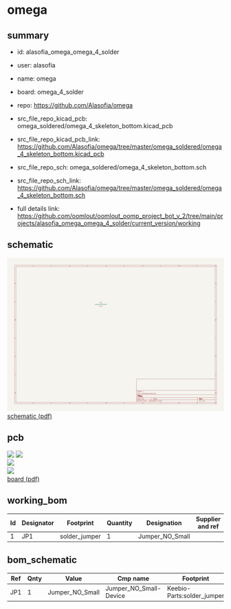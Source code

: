 # omega
 
## summary 
* id: alasofia_omega_omega_4_solder
* user: alasofia
* name: omega
* board: omega_4_solder
* repo: https://github.com/Alasofia/omega
* src_file_repo_kicad_pcb: omega_soldered/omega_4_skeleton_bottom.kicad_pcb
* src_file_repo_kicad_pcb_link: https://github.com/Alasofia/omega/tree/master/omega_soldered/omega_4_skeleton_bottom.kicad_pcb


* src_file_repo_sch: omega_soldered/omega_4_skeleton_bottom.sch
* src_file_repo_sch_link: https://github.com/Alasofia/omega/tree/master/omega_soldered/omega_4_skeleton_bottom.sch
* full details link: https://github.com/oomlout/oomlout_oomp_project_bot_v_2/tree/main/projects/alasofia_omega_omega_4_solder/current_version/working  

## schematic  
![](working_schematic_600.png)  
[schematic (pdf)](working_schematic.pdf)  

## pcb  
![](working_3d_600.png) 
![](working_3d_front_600.png)  
![](working_3d_back_600.png)  
![](working_600.png)  
[board (pdf)](working.pdf)  

## working_bom
| Id | Designator | Footprint | Quantity | Designation | Supplier and ref |  | None | 
| --- | --- | --- | --- | --- | --- | --- | --- | 
| 1 | JP1 | solder_jumper | 1 | Jumper_NO_Small |  |  | [''] | 


## bom_schematic
| Ref | Qnty | Value | Cmp name | Footprint | Description | Vendor | DNP | 
| --- | --- | --- | --- | --- | --- | --- | --- | 
| JP1 | 1 | Jumper_NO_Small | Jumper_NO_Small-Device | Keebio-Parts:solder_jumper |  |  |  | 



